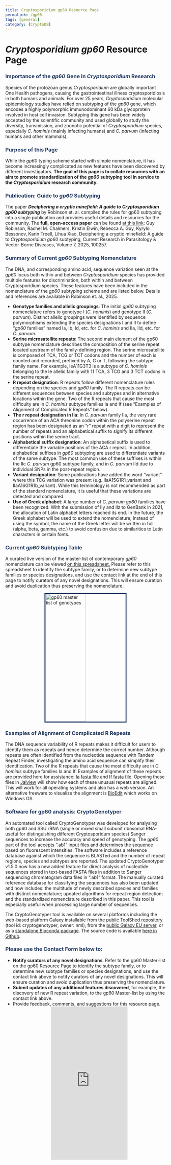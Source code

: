 ```yaml
---
title: Cryptosporidium gp60 Resource Page
permalink: /gp60
tags: [general]
category: [CryptoDB]
---
```

<style>

div.method-details {
  margin: 2em;
}

h3 {
  color: #213860;
}

.center {
  display: block;
  margin-left: auto;
  margin-right: auto;
  width: 50%;
}

img {
  border: 3px solid #213860;
}

</style>

<h1><i>Cryptosporidium gp60</i> Resource Page</h1>

<div class="static-content"> 

<h3>Importance of the <i>gp60</i> Gene in <i>Cryptosporidium</i> Research</h3>
Species of the protozoan genus <i>Cryptosporidium</i> are globally important One Health pathogens, causing the gastrointestinal illness cryptosporidiosis in both humans and animals. For over 25 years, <i>Cryptosporidium</i> molecular epidemiology studies have relied on subtyping of the <i>gp60</i> gene, which encodes a highly polymorphic immunodominant 60 kDa glycoprotein involved in host cell invasion. Subtyping this gene has been widely accepted by the scientific community and used globally to study the diversity, transmission, and zoonotic potential of <i>Cryptosporidium</i> species, especially <i>C. hominis</i> (mainly infecting humans) and <i>C. parvum</i> (infecting humans and other mammals).

<h3>Purpose of this Page</h3>
While the <i>gp60</i> typing scheme started with simple nomenclature, it has become increasingly complicated as new features have been discovered by different investigators. <b>The goal of this page is to collate resources with an aim to promote standardization of the <i>gp60</i> subtyping tool in service to the <i>Cryptosporidium</i> research community.</b>

<h3>Publication: Guide to <i>gp60</i> Subtyping</h3>
The paper <i><b>Deciphering a cryptic minefield: A guide to Cryptosporidium gp60 subtyping</b></i> by Robinson et. al. compiled the rules for gp60 subtyping into a single publication and provides useful details and resources for the community. The <b>full, open-access paper</b> can be found <a href="https://doi.org/10.1016/j.crpvbd.2025.100257" target="_blank">at this link</a>: Guy Robinson, Rachel M. Chalmers, Kristin Elwin, Rebecca A. Guy, Kyrylo Bessonov, Karin Troell, Lihua Xiao, Deciphering a cryptic minefield: A guide to <i>Cryptosporidium gp60</i> subtyping, Current Research in Parasitology & Vector-Borne Diseases, Volume 7, 2025, 100257.

<h3>Summary of Current <i>gp60</i> Subtyping Nomenclature</h3>
The DNA, and corresponding amino acid, sequence variation seen at the <i>gp60</i> locus both within and between <i>Cryptosporidium</i> species has provided multiple features for discrimination, both within and between Cryptosporidium species. These features have been included in the nomenclature of the <i>gp60</i> subtyping scheme and are listed below. Details and references are available in Robinson et. al., 2025.
       <ul>
        <li><b>Genotype families and allelic groupings</b>: The initial <i>gp60</i> subtyping nomenclature refers to genotype I (<i>C. hominis</i>) and genotype II (<i>C. parvum</i>). Distinct allelic groupings were identified by sequence polymorphisms extending the species designations I and II to define “<i>gp60</i> families” named Ia, Ib, Id, etc. for <i>C. hominis</i> and IIa, IId, etc. for <i>C. parvum</i>.</li>
        <li><b>Serine microsatellite repeats</b>: The second main element of the gp60 subtype nomenclature describes the composition of the serine repeat located upstream of the family-defining region. The serine microsatellite is composed of TCA, TCG or TCT codons and the number of each is counted and recorded, prefixed by A, G or T, following the subtype family name. For example, IeA11G3T3 is a subtype of <i>C. hominis</i> belonging to the Ie allelic family with 11 TCA, 3 TCG and 3 TCT codons in the serine repeat.</li>
        <li><b>R repeat designation</b>: R repeats follow different nomenclature rules depending on the species and <i>gp60</i> family. The R repeats can be different sequences between species and subtypes and in alternative locations within the gene. Two of the R repeats that cause the most difficulty are in <i>C. hominis</i> subtype families Ia and If (see “Examples of Alignment of Complicated R Repeats” below).</li>
        <li><b>The r repeat designation in IIa</b>: In <i>C. parvum</i> family IIa, the very rare occurrence of an ACA threonine codon within the polyserine repeat region has been designated as an “r” repeat with a digit to represent the number of repeats and an alphabetical suffix to signify its different positions within the serine tract.</li>
        <li><b>Alphabetical suffix designation</b>: An alphabetical suffix is used to differentiate the variable positions of the ACA r repeat. In addition, alphabetical suffixes in <i>gp60</i> subtyping are used to differentiate variants of the same subtype. The most common use of these suffixes is within the IIc <i>C. parvum</i> gp60 subtype family, and in <i>C. parvum</i> IId due to individual SNPs in the post-repeat region.</li>
        <li><b>Variant designation</b>: Some publications have added the word “variant” where this TCG variation was present (e.g. IIaA15G1R1_variant and IIaA16G1R1b_variant). While this terminology is not recommended as part of the standard nomenclature, it is useful that these variations are detected and compared.</li>
        <li><b>Use of Greek alphabet</b>: A large number of <i>C. parvum gp60</i> families have been recognized. With the submission of IIy and IIz to GenBank in 2021, the allocation of Latin alphabet letters reached its end. In the future, the Greek alphabet will be used to extend the nomenclature; Instead of using the symbol, the name of the Greek letter will be written in full (alpha, beta, gamma, etc.) to avoid confusion due to similarities to Latin characters in certain fonts.</li>
        </ul>

<h3>Current <i>gp60</i> Subtyping Table</h3>
A curated live version of the master-list of contemporary <i>gp60</i> nomenclature can be viewed <a href="https://outlookuga-my.sharepoint.com/:x:/g/personal/nkittur_uga_edu/EcrE-iaQ3ktNmd3Gs4RsjKAB5yJCj_6JWEOZwOp7uLnMDQ?e=1d9soc" target="_blank">on this spreadsheet.</a> Please refer to this spreadsheet to identify the subtype family, or to determine new subtype families or species designations, and use the contact link at the end of this page to notify curators of any novel designations. This will ensure curation and avoid duplication thus preserving the nomenclature.

<a href="https://outlookuga-my.sharepoint.com/:x:/g/personal/nkittur_uga_edu/EcrE-iaQ3ktNmd3Gs4RsjKAB5yJCj_6JWEOZwOp7uLnMDQ?e=1d9soc"><img src="{{'/assets/images/resources_tools/gp60_master_list_image.png'| absolute_url}}" alt="gp60 master list of genotypes" width="800px" height="400px" class="center"> </a>

<h3>Examples of Alignment of Complicated R Repeats</h3>
The DNA sequence variability of R repeats makes it difficult for users to identify them as repeats and hence determine the correct number. Although repeats are often identified from the nucleotide sequence with Tandem Repeat Finder, investigating the amino acid sequence can simplify their identification. Two of the R repeats that cause the most difficulty are in <i>C. hominis</i> subtype families Ia and If. Examples of alignment of these repeats are provided here for assistance: <a target="_blank" href="{{'/documents/gp60_Ia_R_repeat_alignment.fas' | absolute_url}}">Ia fasta file</a> and <a target="_blank" href="{{'/documents/gp60_If_R_repeat_alignment.fas' | absolute_url}}">If fasta file</a>. Opening these files in <a href="https://www.jalview.org/" target="_blank">Jalview</a> will show how each of these unusual repeats are aligned. This will work for all operating systems and also has a web version. An alternative freeware to visualize the alignment is <a href="https://bioedit.software.informer.com/download/" target="_blank">BioEdit</a> which works on Windows OS. 

<h3> Software for gp60 analysis: CryptoGenotyper</h3>
An automated tool called CryptoGenotyper was developed for analysing both gp60 and SSU rRNA (single or mixed small subunit ribosomal RNA- useful for distinguishing different Cryptosporidum species) Sanger sequences to increase the accuracy and speed of genotyping. The <i>gp60</i> part of the tool accepts “.ab1” input files and determines the sequence based on fluorescent intensities. The software includes a reference database against which the sequence is BLASTed and the number of repeat regions, species and subtypes are reported. The updated CryptoGenotyper v1.5.0 now has a new added feature for direct analysis of nucleotide sequences stored in text-based FASTA files in addition to Sanger sequencing chromatogram data files in “.ab1” format. The manually curated reference database for classifying the sequences has also been updated and now includes: the multitude of newly described species and families with distinct nomenclature; updated algorithms for repeat region detection; and the standardized nomenclature described in this paper. This tool is especially useful when processing large number of sequences.
<p>The CryptoGenotyper tool is available on several platforms including the web-based platform Galaxy installable from the <a href="https://toolshed.g2.bx.psu.edu/" target="_blank">public ToolShed repository</a> (tool id: cryptogenotyper, owner: nml), from the <a href="https://usegalaxy.eu/root?tool_id=CryptoGenotyper" target="_blank">public Galaxy EU server</a>, or as a <a href="https://anaconda.org/bioconda/cryptogenotyper" target="_blank">standalone Bioconda package</a>. The source code is available <a href="https://github.com/phac-nml/CryptoGenotyper" target="_blank">here in Github</a>.</p>

<h3> Please use the Contact Form below to:</h3>
<ul>
<li><b>Notify curators of any novel designations</b>. Refer to the gp60 Master-list on the gp60 Resource Page to identify the subtype family, or to determine new subtype families or species designations, and use the contact link above to notify curators of any novel designations. This will ensure curation and avoid duplication thus preserving the nomenclature.</li>
<li><b>Submit updates of any additional features discovered</b>, for example, the discovery of new R repeat variation, to the gp60 Master-list by using the contact link above.</li>
<li>Provide feedback, comments, and suggestions for this resource page.</li>

<iframe width="640px" height="480px" src="https://forms.office.com/Pages/ResponsePage.aspx?id=HmwhqGNNUkOMO1D6HxR1sfSzFThO1v5EiUjn4NwIEKFUMEhVVjMxR05KU0tBOFZVMlRBMEM2SlJKNC4u&embed=true" frameborder="0" marginwidth="0" marginheight="0" style="border: none; max-width:100%; max-height:100vh" class="center" allowfullscreen webkitallowfullscreen mozallowfullscreen msallowfullscreen> </iframe>

